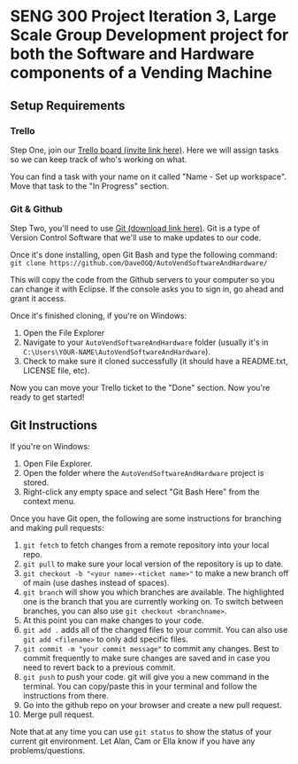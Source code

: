 # SENG 300 Project Iteration 3, Large Scale Group Development project for both the Software and Hardware components of a Vending Machine

## Setup Requirements

### Trello

Step One, join our [Trello board (invite link here)](https://trello.com/invite/b/jA8ULP6i/ATTIbdca0dccdd3476d59f53a8aef95a21034C45D8EC/iteration-3).
Here we will assign tasks so we can keep track of who's working on what.

You can find a task with your name on it called "Name - Set up workspace".
Move that task to the "In Progress" section.


### Git & Github

Step Two, you'll need to use [Git (download link here)](https://git-scm.com/downloads). Git is a type of Version Control Software that we'll use to make updates to our code.

Once it's done installing, open Git Bash and type the following command:
```git clone https://github.com/DaveOGQ/AutoVendSoftwareAndHardware/```

This will copy the code from the Github servers to your computer so you can change it with Eclipse.
If the console asks you to sign in, go ahead and grant it access.

Once it's finished cloning, if you're on Windows:
1. Open the File Explorer
2. Navigate to your `AutoVendSoftwareAndHardware` folder (usually it's in `C:\Users\YOUR-NAME\AutoVendSoftwareAndHardware`).
3. Check to make sure it cloned successfully (it should have a README.txt, LICENSE file, etc).

Now you can move your Trello ticket to the "Done" section. Now you're ready to get started!


## Git Instructions

If you're on Windows:

1. Open File Explorer.
2. Open the folder where the `AutoVendSoftwareAndHardware` project is stored.
3. Right-click any empty space and select "Git Bash Here" from the context menu.

Once you have Git open, the following are some instructions for branching and making pull requests:

1. `git fetch` to fetch changes from a remote repository into your local repo.
2. `git pull` to make sure your local version of the repository is up to date.
3. `git checkout -b "<your name>-<ticket name>"` to make a new branch off of main (use dashes instead of spaces).
4. `git branch` will show you which branches are available. The highlighted one is the branch that you are currently working on. To switch between branches, you can also use `git checkout <branchname>`.
5. At this point you can make changes to your code.
6. `git add .` adds all of the changed files to your commit. You can also use `git add <filename>` to only add specific files.
7. `git commit -m "your commit message"` to commit any changes. Best to commit frequently to make sure changes are saved and in case you need to revert back to a previous commit.
8. `git push` to push your code. git will give you a new command in the terminal. You can copy/paste this in your terminal and follow the instructions from there.
9. Go into the github repo on your browser and create a new pull request.
10. Merge pull request.

Note that at any time you can use `git status` to show the status of your current git environment. Let Alan, Cam or Ella know if you have any problems/questions.

